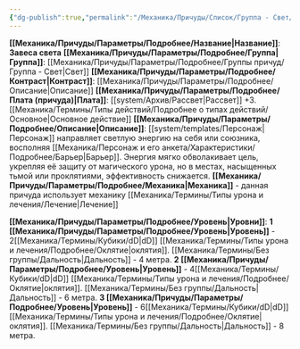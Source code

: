 ```yaml
---
{"dg-publish":true,"permalink":"/Механика/Причуды/Список/Группа - Свет/Завеса света/","noteIcon":"","created":"2025-08-21T13:47:46.507+03:00","updated":"2025-07-29T23:53:04.538+03:00"}
---
```


**[[Механика/Причуды/Параметры/Подробнее/Название\|Название]]**: **Завеса света**
**[[Механика/Причуды/Параметры/Подробнее/Группа\|Группа]]**: [[Механика/Причуды/Параметры/Подробнее/Группы причуд/Группа - Свет\|Свет]] 
**[[Механика/Причуды/Параметры/Подробнее/Контраст\|Контраст]]**: [[Механика/Причуды/Параметры/Подробнее/Описание\|Описание]]
**[[Механика/Причуды/Параметры/Подробнее/Плата (причуда)\|Плата]]**: [[system/Архив/Рассвет\|Рассвет]] +3. [[Механика/Термины/Типы действий/Подробнее о типах действий/Основное\|Основное действие]]
**[[Механика/Причуды/Параметры/Подробнее/Описание\|Описание]]**: [[system/templates/Персонаж\|Персонаж]] направляет светлую энергию на себя или союзника, восполняя [[Механика/Персонаж и его анкета/Характеристики/Подробнее/Барьер\|Барьер]]. Энергия мягко обволакивает цель, укрепляя её защиту от магического урона, но в местах, насыщенных тьмой или проклятиями, эффективность снижается.
**[[Механика/Причуды/Параметры/Подробнее/Механика\|Механика]]** - данная причуда использует механику [[Механика/Термины/Типы урона и лечения/Лечение\|Лечение]]

**[[Механика/Причуды/Параметры/Подробнее/Уровень\|Уровни]]**:
**1 [[Механика/Причуды/Параметры/Подробнее/Уровень\|Уровень]]** - 2[[Механика/Термины/Кубики/dD\|dD]] [[Механика/Термины/Типы урона и лечения/Подробнее/Оклятие\|оклятия]]. [[Механика/Термины/Без группы/Дальность\|Дальность]] - 4 метра.
**2 [[Механика/Причуды/Параметры/Подробнее/Уровень\|Уровень]]** - 4[[Механика/Термины/Кубики/dD\|dD]] [[Механика/Термины/Типы урона и лечения/Подробнее/Оклятие\|оклятия]]. [[Механика/Термины/Без группы/Дальность\|Дальность]] - 6 метра.
**3 [[Механика/Причуды/Параметры/Подробнее/Уровень\|Уровень]]** - 6[[Механика/Термины/Кубики/dD\|dD]] [[Механика/Термины/Типы урона и лечения/Подробнее/Оклятие\|оклятия]]. [[Механика/Термины/Без группы/Дальность\|Дальность]] - 8 метра.